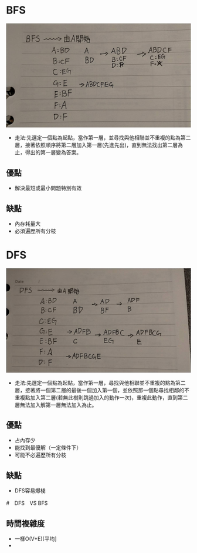 # BFS
![image](https://github.com/yang-yoa-ying/06170104/blob/master/HW2picture/bfs.jpg)
* 走法:先選定一個點為起點，當作第一層，並尋找與他相聯並不重複的點為第二層，接著依照順序將第二層加入第一層(先進先出)，直到無法找出第二層為止，得出的第一層變為答案。
## 優點
* 解決最短或最小問題特別有效
## 缺點
* 內存耗量大
* 必須遍歷所有分枝

# DFS
![image](https://github.com/yang-yoa-ying/06170104/blob/master/HW2picture/dfs.jpg)
* 走法:先選定一個點為起點，當作第一層，尋找與他相聯並不重複的點為第二層，接著將一個第二層的最後一個加入第一個，並依照那一個點尋找相鄰的不重複點加入第二層(若無此樹則跳過加入的動作一次)，重複此動作，直到第二層無法加入解第一層無法加入為止。
## 優點
* 占內存少
* 能找到最優解（一定條件下）
* 可能不必遍歷所有分枝
## 缺點
* DFS容易爆棧

#　DFS　VS BFS
## 時間複雜度
* 一樣O(V+E)[平均]
* 
